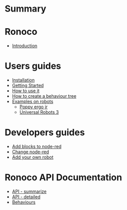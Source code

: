 # Summary

Ronoco
======

- [Introduction](index.md)

# Users guides

- [Installation](user-guides/installation.md)
- [Getting Started](user-guides/quick-start.md)
- [How to use it](user-guides/how-to-use-it.md)
- [How to create a behaviour tree](user-guides/bt.md)
- [Examples on robots](user-guides/poppy.md)
  - [Poppy ergo jr](user-guides/poppy.md)
  - [Universal Robots 3](user-guides/ur3.md)

# Developers guides

- [Add blocks to node-red](dev-guides/new-blocks.md)
- [Change node-red](dev-guides/scratch.md)
- [Add your own robot](dev-guides/own.md)

# Ronoco API Documentation
- [API - summarize](documentation/api-short.md)
- [API - detailed](documentation/api-detailed.md)
- [Behaviours](documentation/behavior.md)
